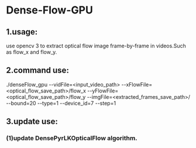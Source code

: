 # Dense-Flow-GPU
## 1.usage:
use opencv 3 to extract optical flow image frame-by-frame in videos.Such as flow_x and flow_y.
## 2.command use:
./denseFlow_gpu --vidFile=<input_video_path> --xFlowFile=<optical_flow_save_path>/flow_x --yFlowFile=<optical_flow_save_path>/flow_y --imgFile=<extracted_frames_save_path>/ --bound=20 --type=1 --device_id=7 --step=1
## 3.update use:
### (1)update DensePyrLKOpticalFlow algorithm.
